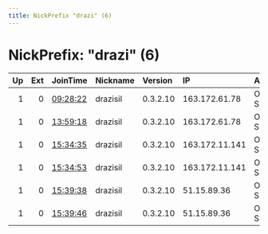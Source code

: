 ```yaml
---
title: NickPrefix "drazi" (6)
---
```


# NickPrefix: "drazi" (6)

|   Up |   Ext | JoinTime                                                                                            | Nickname   | Version   | IP             | AS            | CC   |   ORp |   Dirp | OS    | Contact               |   eFamMembers |
|-----:|------:|:----------------------------------------------------------------------------------------------------|:-----------|:----------|:---------------|:--------------|:-----|------:|-------:|:------|:----------------------|--------------:|
|    1 |     0 | [09:28:22](https://metrics.torproject.org/rs.html#details/98BBF6E23F9DC564A290D81A4601F963743A8B27) | drazisil   | 0.3.2.10  | 163.172.61.78  | Online S.a.s. | gb   |  9000 |   9001 | Linux | jwbecher@drazisil.com |             4 |
|    1 |     0 | [13:59:18](https://metrics.torproject.org/rs.html#details/6EE79F1C950B64FCFCE7D270FE36914A4AC3B8C2) | drazisil   | 0.3.2.10  | 163.172.61.78  | Online S.a.s. | gb   |  9100 |   9101 | Linux | jwbecher@drazisil.com |             4 |
|    1 |     0 | [15:34:35](https://metrics.torproject.org/rs.html#details/46FBC671FD6FCE6B298B2BAE3C7AC7D7DDF1365F) | drazisil   | 0.3.2.10  | 163.172.11.141 | Online S.a.s. | gb   |  9000 |   9001 | Linux | jwbecher@drazisil.com |             3 |
|    1 |     0 | [15:34:53](https://metrics.torproject.org/rs.html#details/50705F0E0CF9BB011948C44699C0E8FB94F653C6) | drazisil   | 0.3.2.10  | 163.172.11.141 | Online S.a.s. | gb   |  9100 |   9101 | Linux | jwbecher@drazisil.com |             3 |
|    1 |     0 | [15:39:38](https://metrics.torproject.org/rs.html#details/F01B0C11CAB9B58E395874D851E879F76BC7414B) | drazisil   | 0.3.2.10  | 51.15.89.36    | Online S.a.s. | fr   |  9000 |   9001 | Linux | jwbecher@drazisil.com |             6 |
|    1 |     0 | [15:39:46](https://metrics.torproject.org/rs.html#details/DB131E7C4CD8807373B95EA2A5C8CF5A2269244E) | drazisil   | 0.3.2.10  | 51.15.89.36    | Online S.a.s. | fr   |  9100 |   9101 | Linux | jwbecher@drazisil.com |             6 |
